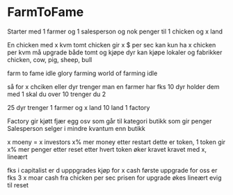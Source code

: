 # FarmToFame

Starter med 1 farmer og 1 salesperson og nok penger til 1 chicken og x land

En chicken med x kvm tomt
chicken gir x $ per sec
kan kun ha x chicken per kvm
må upgrade både tomt og kjøpe dyr
kan kjøpe lokaler og fabrikker
chicken, cow, pig, sheep, bull

farm to fame idle
glory farming
world of farming idle

så for x chciken eller dyr trenger man en farmer
har fks 10 dyr holder dem med 1
 skal du over 10 trenger du 2

25 dyr trenger 1 farmer og x land
10 land 1 factory

Factory gir kjøtt fjær egg osv som går til kategori butikk som gir penger
Salesperson selger i mindre kvantum enn butikk


x moeny = x investors
x% mer money etter restart
dette er token, 1 token gir x% mer penger etter reset
etter hvert token øker kravet kravet med x, lineært

fks i capitalist  er d upppgrades
kjøp for x cash
første uppgrade for oss er fks
3 x moar cash fra chicken per sec
prisen for upgrade økes lineært evig til reset
